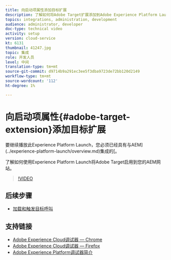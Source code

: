 ```yaml
---
title: 向启动项属性添加目标扩展
description: 了解如何将Adobe Target扩展添加到Adobe Experience Platform Launch属性。
topics: integrations, administration, development
audience: administrator, developer
doc-type: technical video
activity: setup
version: cloud-service
kt: 6131
thumbnail: 41247.jpg
topic: 集成
role: 开发人员
level: 中间
translation-type: tm+mt
source-git-commit: d9714b9a291ec3ee5f3dba9723de72bb120d2149
workflow-type: tm+mt
source-wordcount: '112'
ht-degree: 1%

---
```



# 向启动项属性{#adobe-target-extension}添加目标扩展

要继续播放此Experience Platform Launch，您必须已经具有与AEM](../experience-platform-launch/overview.md)集成的[。

了解如何使用Experience Platform Launch将Adobe Target启用到您的AEM网站。

>[!VIDEO](https://video.tv.adobe.com/v/41247?quality=12&learn=on)

## 后续步骤

+ [加载和触发目标呼叫](./load-and-fire-target.md)

## 支持链接

+ [Adobe Experience Cloud调试器 — Chrome](https://chrome.google.com/webstore/detail/adobe-experience-cloud-de/ocdmogmohccmeicdhlhhgepeaijenapj)
+ [Adobe Experience Cloud调试器 — Firefox](https://addons.mozilla.org/en-US/firefox/addon/adobe-experience-platform-dbg/)
+ [Adobe Experience Platform调试器简介](https://docs.adobe.com/content/help/en/platform-learn/tutorials/data-ingestion/web-sdk/introduction-to-the-experience-platform-debugger.html)